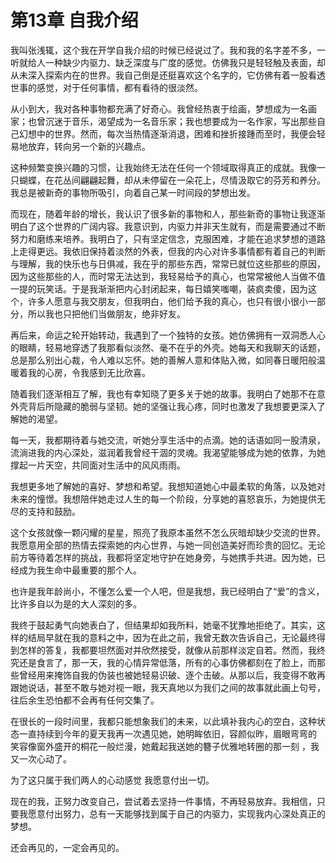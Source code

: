 ﻿# 第13章 自我介绍

我叫张浅辄，这个我在开学自我介绍的时候已经说过了。我和我的名字差不多，一听就给人一种缺少内驱力、缺乏深度与广度的感觉。仿佛我只是轻轻触及表面，却从未深入探索内在的世界。我自己倒是还挺喜欢这个名字的，它仿佛有着一股看透世事的感觉，对于任何事情，都有看待的很淡然。

从小到大，我对各种事物都充满了好奇心。我曾经热衷于绘画，梦想成为一名画家；也曾沉迷于音乐，渴望成为一名音乐家；我也想要成为一名作家，写出那些自己幻想中的世界。然而，每次当热情逐渐消退，困难和挫折接踵而至时，我便会轻易地放弃，转向另一个新的兴趣点。

这种频繁变换兴趣的习惯，让我始终无法在任何一个领域取得真正的成就。我像一只蝴蝶，在花丛间翩翩起舞，却从未停留在一朵花上，尽情汲取它的芬芳和养分。我总是被新奇的事物所吸引，向着自己某一时间段的梦想出发。

而现在，随着年龄的增长，我认识了很多新的事物和人，那些新奇的事物让我逐渐明白了这个世界的广阔内容。我意识到，内驱力并非天生就有，而是需要通过不断努力和磨练来培养。我明白了，只有坚定信念，克服困难，才能在追求梦想的道路上走得更远。我依旧保持着淡然的外表，但我的内心对许多事情都有着自己的判断与理解，我的快乐也与日俱减，我在乎的那些东西，常常已就位这些那些的原因，因为这些那些的人，而时常无法达到，我轻易给予的真心，也常常被他人当做不值一提的玩笑话。于是我渐渐把内心封闭起来，每日嬉笑嗤嘲，装疯卖傻，因为这个，许多人愿意与我交朋友，但我明白，他们给予我的真心，也只有很小很小一部分，所以我也只把他们当做朋友，绝非好友。

再后来，命运之轮开始转动，我遇到了一个独特的女孩。她仿佛拥有一双洞悉人心的眼睛，轻易地穿透了我那看似淡然、毫不在乎的外壳。她每天和我聊天的话题，总是那么别出心裁，令人难以忘怀。她的善解人意和体贴入微，如同春日暖阳般温暖着我的心房，令我感到无比欣喜。

随着我们逐渐相互了解，我也有幸知晓了更多关于她的故事。我明白了她那不在意外壳背后所隐藏的脆弱与坚韧。她的坚强让我心疼，同时也激发了我想要更深入了解她的渴望。

每一天，我都期待着与她交流，听她分享生活中的点滴。她的话语如同一股清泉，流淌进我的内心深处，滋润着我曾经干涸的灵魂。我渴望能够成为她的依靠，为她撑起一片天空，共同面对生活中的风风雨雨。

我想更多地了解她的喜好、梦想和希望。我想知道她心中最柔软的角落，以及她对未来的憧憬。我想陪伴她走过人生的每一个阶段，分享她的喜怒哀乐，为她提供无尽的支持和鼓励。

这个女孩就像一颗闪耀的星星，照亮了我原本虽然不怎么灰暗却缺少交流的世界。我愿意用全部的热情去探索她的内心世界，与她一同创造美好而珍贵的回忆。无论前方等待着怎样的挑战，我都将坚定地守护在她身旁，与她携手共进。因为她，已经成为我生命中最重要的那个人。

也许是我年龄尚小，不懂怎么爱一个人吧，但是我想，我已经明白了“爱”的含义，比许多自以为是的大人深刻的多。

我终于鼓起勇气向她表白了，但结果却如我所料，她毫不犹豫地拒绝了。其实，这样的结局早就在我的意料之中，因为在此之前，我曾无数次告诉自己，无论最终得到怎样的答复，我都要坦然面对并欣然接受，就像从前那样淡定自若。然而，我终究还是食言了，那一天，我的心情异常低落，所有的心事仿佛都刻在了脸上，而那些曾经用来掩饰自我的伪装也被她轻易识破、逐个击破。从那以后，我变得不敢再跟她说话，甚至不敢与她对视一眼，我天真地以为我们之间的故事就此画上句号，往后余生恐怕都不会再有任何交集了。

在很长的一段时间里，我都只能想象我们的未来，以此填补我内心的空白，这种状态一直持续到今年的夏天我再一次遇见她，她明眸依旧，容颜似昨，眉眼弯弯的 笑容像窗外盛开的桐花一般烂漫，她戴起我送她的簪子优雅地转圈的那一刻 ，我又一次心动了。

为了这只属于我们两人的心动感觉 我愿意付出一切。

现在的我，正努力改变自己，尝试着去坚持一件事情，不再轻易放弃。我相信，只要我愿意付出努力，总有一天能够找到属于自己的内驱力，实现我内心深处真正的梦想。

还会再见的，一定会再见的。

